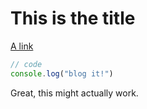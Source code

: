 # This is the title

[A link](http://voxer.com)

```js
// code
console.log("blog it!")
```

Great, this might actually work.